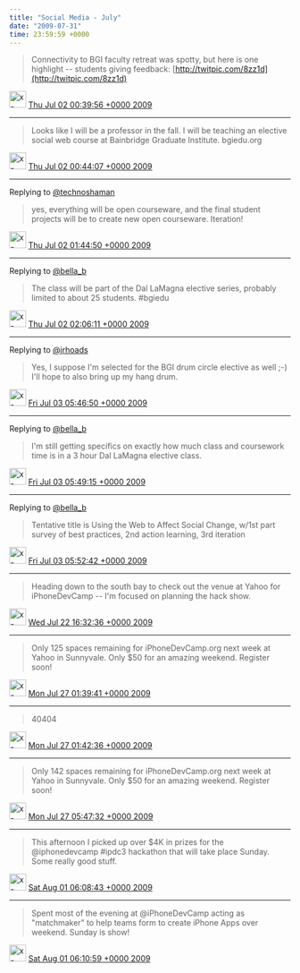 ```yaml
---    
title: "Social Media - July"
date: "2009-07-31"
time: 23:59:59 +0000
---
```


> Connectivity to BGI faculty retreat was spotty, but here is one highlight -- students giving feedback: [http://twitpic.com/8zz1d](http://twitpic.com/8zz1d)

<img src="{{ site.url }}{{ site.baseurl }}/assets/images/media/tweet.ico" alt="x-icon" width="30" /> [Thu Jul 02 00:39:56 +0000 2009](https://twitter.com/ChristopherA/status/2429072645)

----

> Looks like I will be a professor in the fall. I will be teaching an elective social web course at Bainbridge Graduate Institute. bgiedu.org

<img src="{{ site.url }}{{ site.baseurl }}/assets/images/media/tweet.ico" alt="x-icon" width="30" /> [Thu Jul 02 00:44:07 +0000 2009](https://twitter.com/ChristopherA/status/2429126848)

----

Replying to [@technoshaman](https://twitter.com/technoshaman/status/2429335678)

> yes, everything will be open courseware, and the final student projects will be to create new open courseware. Iteration!

<img src="{{ site.url }}{{ site.baseurl }}/assets/images/media/tweet.ico" alt="x-icon" width="30" /> [Thu Jul 02 01:44:50 +0000 2009](https://twitter.com/ChristopherA/status/2429957499)

----

Replying to [@bella_b](https://twitter.com/bella_b/status/2429196809)

> The class will be part of the Dal LaMagna elective series, probably limited to about 25 students. #bgiedu

<img src="{{ site.url }}{{ site.baseurl }}/assets/images/media/tweet.ico" alt="x-icon" width="30" /> [Thu Jul 02 02:06:11 +0000 2009](https://twitter.com/ChristopherA/status/2430253804)

----

Replying to [@jrhoads](https://twitter.com/jrhoads/status/2432919637)

> Yes, I suppose I'm selected for the BGI drum circle elective as well ;-)  I'll hope to also bring up my hang drum.

<img src="{{ site.url }}{{ site.baseurl }}/assets/images/media/tweet.ico" alt="x-icon" width="30" /> [Fri Jul 03 05:46:50 +0000 2009](https://twitter.com/ChristopherA/status/2449942641)

----

Replying to [@bella_b](https://twitter.com/bella_b/status/2430701234)

> I'm still getting specifics on exactly how much class and coursework time is in a 3 hour Dal LaMagna elective class.

<img src="{{ site.url }}{{ site.baseurl }}/assets/images/media/tweet.ico" alt="x-icon" width="30" /> [Fri Jul 03 05:49:15 +0000 2009](https://twitter.com/ChristopherA/status/2449966994)

----

Replying to [@bella_b](https://twitter.com/bella_b/status/2430701234)

> Tentative title is Using the Web to Affect Social Change, w/1st part survey of best practices, 2nd action learning, 3rd iteration

<img src="{{ site.url }}{{ site.baseurl }}/assets/images/media/tweet.ico" alt="x-icon" width="30" /> [Fri Jul 03 05:52:42 +0000 2009](https://twitter.com/ChristopherA/status/2450001838)

----

> Heading down to the south bay to check out the venue at Yahoo for iPhoneDevCamp -- I'm focused on planning the hack show.

<img src="{{ site.url }}{{ site.baseurl }}/assets/images/media/tweet.ico" alt="x-icon" width="30" /> [Wed Jul 22 16:32:36 +0000 2009](https://twitter.com/ChristopherA/status/2780564382)

----

> Only 125 spaces remaining for iPhoneDevCamp.org next week at Yahoo in Sunnyvale.  Only $50 for an amazing weekend. Register soon!

<img src="{{ site.url }}{{ site.baseurl }}/assets/images/media/tweet.ico" alt="x-icon" width="30" /> [Mon Jul 27 01:39:41 +0000 2009](https://twitter.com/ChristopherA/status/2862348697)

----

> 40404

<img src="{{ site.url }}{{ site.baseurl }}/assets/images/media/tweet.ico" alt="x-icon" width="30" /> [Mon Jul 27 01:42:36 +0000 2009](https://twitter.com/ChristopherA/status/2862391735)

----

> Only 142 spaces remaining for iPhoneDevCamp.org next week at Yahoo in Sunnyvale. Only $50 for an amazing weekend. Register soon!

<img src="{{ site.url }}{{ site.baseurl }}/assets/images/media/tweet.ico" alt="x-icon" width="30" /> [Mon Jul 27 05:47:32 +0000 2009](https://twitter.com/ChristopherA/status/2865895236)

----

> This afternoon I picked up over $4K in prizes for the @iphonedevcamp #ipdc3 hackathon that will take place Sunday. Some really good stuff.

<img src="{{ site.url }}{{ site.baseurl }}/assets/images/media/tweet.ico" alt="x-icon" width="30" /> [Sat Aug 01 06:08:43 +0000 2009](https://twitter.com/ChristopherA/status/3066237689)

----

> Spent most of the evening at @iPhoneDevCamp acting as "matchmaker" to help teams form to create iPhone Apps over weekend. Sunday is show!

<img src="{{ site.url }}{{ site.baseurl }}/assets/images/media/tweet.ico" alt="x-icon" width="30" /> [Sat Aug 01 06:10:59 +0000 2009](https://twitter.com/ChristopherA/status/3066262820)